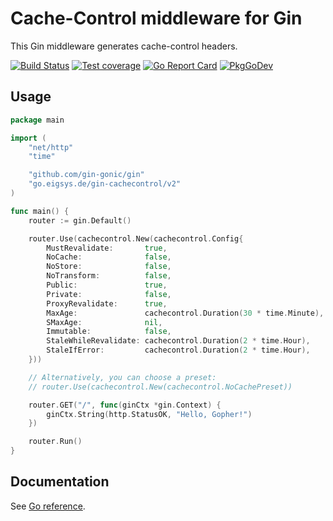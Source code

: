 # Cache-Control middleware for Gin

This Gin middleware generates cache-control headers.

[![Build Status](https://github.com/joeig/gin-cachecontrol/actions/workflows/tests.yml/badge.svg)](https://github.com/joeig/gin-cachecontrol/actions/workflows/tests.yml)
[![Test coverage](https://img.shields.io/badge/coverage-100%25-success)](https://github.com/joeig/gin-cachecontrol/tree/master/.github/testcoverage.yml)
[![Go Report Card](https://goreportcard.com/badge/go.eigsys.de/gin-cachecontrol/v2)](https://goreportcard.com/report/go.eigsys.de/gin-cachecontrol/v2)
[![PkgGoDev](https://pkg.go.dev/badge/go.eigsys.de/gin-cachecontrol/v2)](https://pkg.go.dev/go.eigsys.de/gin-cachecontrol/v2)

## Usage

```go
package main

import (
	"net/http"
	"time"

	"github.com/gin-gonic/gin"
	"go.eigsys.de/gin-cachecontrol/v2"
)

func main() {
	router := gin.Default()

	router.Use(cachecontrol.New(cachecontrol.Config{
		MustRevalidate:       true,
		NoCache:              false,
		NoStore:              false,
		NoTransform:          false,
		Public:               true,
		Private:              false,
		ProxyRevalidate:      true,
		MaxAge:               cachecontrol.Duration(30 * time.Minute),
		SMaxAge:              nil,
		Immutable:            false,
		StaleWhileRevalidate: cachecontrol.Duration(2 * time.Hour),
		StaleIfError:         cachecontrol.Duration(2 * time.Hour),
	}))

	// Alternatively, you can choose a preset:
	// router.Use(cachecontrol.New(cachecontrol.NoCachePreset))

	router.GET("/", func(ginCtx *gin.Context) {
		ginCtx.String(http.StatusOK, "Hello, Gopher!")
	})

	router.Run()
}
```

## Documentation

See [Go reference](https://pkg.go.dev/go.eigsys.de/gin-cachecontrol/v2).
